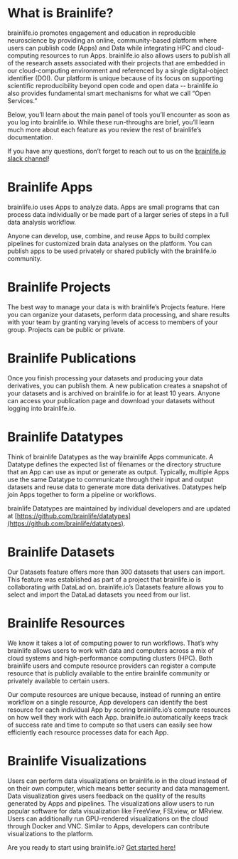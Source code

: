 <style> #disqus_thread, #__comments { display: none } </style>

# What is Brainlife?

brainlife.io promotes engagement and education in reproducible neuroscience by providing an online, community-based platform where users can publish code (Apps) and Data while integrating HPC and cloud-computing resources to run Apps. brainlife.io also allows users to publish all of the research assets associated with their projects that are embedded in our cloud-computing environment and referenced by a single digital-object identifier (DOI). Our platform is unique because of its focus on supporting scientific reproducibility beyond open code and open data -- brainlife.io also provides fundamental smart mechanisms for what we call “Open Services.”

Below, you’ll learn about the main panel of tools you’ll encounter as soon as you log into brainlife.io. While these run-throughs are brief, you’ll learn much more about each feature as you review the rest of brainlife’s documentation.

If you have any questions, don’t forget to reach out to us on the [brainlife.io slack channel](https://brainlife.io/docs/contact/)!

# Brainlife Apps

brainlife.io uses Apps to analyze data. Apps are small programs that can process data individually or be made part of a larger series of steps in a full data analysis workflow.

Anyone can develop, use, combine, and reuse Apps to build complex pipelines for customized brain data analyses on the platform. You can publish apps to be used privately or shared publicly with the brainlife.io community.

# Brainlife Projects

The best way to manage your data is with brainlife’s Projects feature. Here you can organize your datasets, perform data processing, and share results with your team by granting varying levels of access to members of your group. Projects can be public or private.

# Brainlife Publications 

Once you finish processing your datasets and producing your data derivatives, you can publish them. A new publication creates a snapshot of your datasets and is archived on brainlife.io for at least 10 years. Anyone can access your publication page and download your datasets without logging into brainlife.io.

# Brainlife Datatypes

Think of brainlife Datatypes as the way brainlife Apps communicate. A Datatype defines the expected list of filenames or the directory structure that an App can use as input or generate as output. Typically, multiple Apps use the same Datatype to communicate through their input and output datasets and reuse data to generate more data derivatives. Datatypes help join Apps together to form a pipeline or workflows.

brainlife Datatypes are maintained by individual developers and are updated at [https://github.com/brainlife/datatypes](https://github.com/brainlife/datatypes).

# Brainlife Datasets

Our Datasets feature offers more than 300 datasets that users can import. This feature was established as part of a project that brainlife.io is collaborating with DataLad on. brainlife.io’s Datasets feature allows you to select and import the DataLad datasets you need from our list.

# Brainlife Resources

We know it takes a lot of computing power to run workflows. That’s why brainlife allows users to work with data and computers across a mix of cloud systems and high-performance computing clusters (HPC). Both brainlife users and compute resource providers can register a compute resource that is publicly available to the entire brainlife community or privately available to certain users. 

Our compute resources are unique because, instead of running an entire workflow on a single resource, App developers can identify the best resource for each individual App by scoring brainlife.io’s compute resources on how well they work with each App. brainlife.io automatically keeps track of success rate and time to compute so that users can easily see how efficiently each resource processes data for each App.

# Brainlife Visualizations

Users can perform data visualizations on brainlife.io in the cloud instead of on their own computer, which means better security and data management. Data visualization gives users feedback on the quality of the results generated by Apps and pipelines. The visualizations allow users to run popular software for data visualization like FreeView, FSLview,  or MRview. Users can additionally run GPU-rendered visualizations on the cloud through Docker and VNC. Similar to Apps, developers can contribute visualizations to the platform.

Are you ready to start using brainlife.io? [Get started here!](https://brainlife.io/docs/user/started/)

